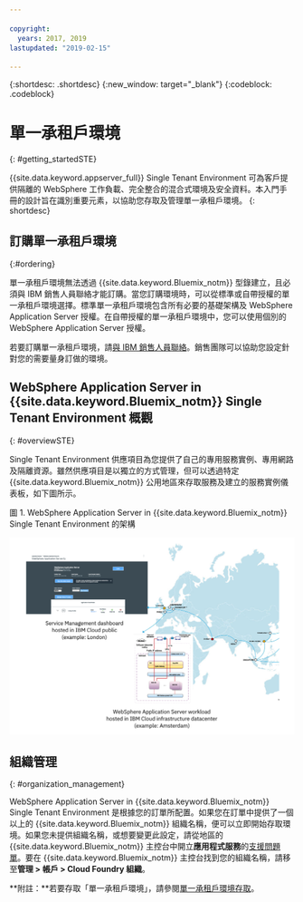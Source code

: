 ```yaml
---

copyright:
  years: 2017, 2019
lastupdated: "2019-02-15"

---
```


{:shortdesc: .shortdesc}
{:new_window: target="_blank"}
{:codeblock: .codeblock}

# 單一承租戶環境
{: #getting_startedSTE}

{{site.data.keyword.appserver_full}} Single Tenant Environment 可為客戶提供隔離的 WebSphere 工作負載、完全整合的混合式環境及安全資料。本入門手冊的設計旨在識別重要元素，以協助您存取及管理單一承租戶環境。
{: shortdesc}

## 訂購單一承租戶環境
{:#ordering}

單一承租戶環境無法透過 {{site.data.keyword.Bluemix_notm}} 型錄建立，且必須與 IBM 銷售人員聯絡才能訂購。當您訂購環境時，可以從標準或自帶授權的單一承租戶環境選擇。標準單一承租戶環境包含所有必要的基礎架構及 WebSphere Application Server 授權。在自帶授權的單一承租戶環境中，您可以使用個別的 WebSphere Application Server 授權。

若要訂購單一承租戶環境，請[與 IBM 銷售人員聯絡](/docs/services/ApplicationServeronCloud?topic=wasaas-reporting_issues#contacting-sales)。銷售團隊可以協助您設定針對您的需要量身訂做的環境。

## WebSphere Application Server in {{site.data.keyword.Bluemix_notm}} Single Tenant Environment 概觀
{: #overviewSTE}

Single Tenant Environment 供應項目為您提供了自己的專用服務實例、專用網路及隔離資源。雖然供應項目是以獨立的方式管理，但可以透過特定 {{site.data.keyword.Bluemix_notm}} 公用地區來存取服務及建立的服務實例儀表板，如下圖所示。

圖 1. WebSphere Application Server in {{site.data.keyword.Bluemix_notm}} Single Tenant Environment 的架構

![圖 1. 單一承租戶環境的架構](images/WASaaS.png)


## 組織管理
{: #organization_management}

WebSphere Application Server in {{site.data.keyword.Bluemix_notm}} Single Tenant Environment 是根據您的訂單所配置。如果您在訂單中提供了一個以上的 {{site.data.keyword.Bluemix_notm}} 組織名稱，便可以立即開始存取環境。如果您未提供組織名稱，或想要變更此設定，請從地區的 {{site.data.keyword.Bluemix_notm}} 主控台中開立**應用程式服務**的[支援問題單](/docs/services/ApplicationServeronCloud?topic=wasaas-reporting_issues#reporting_issues)。要在 {{site.data.keyword.Bluemix_notm}} 主控台找到您的組織名稱，請移至**管理 > 帳戶 > Cloud Foundry 組織**。

**附註：**若要存取「單一承租戶環境」，請參閱[單一承租戶環境存取](/docs/services/ApplicationServeronCloud?topic=wasaas-singleTenantEnvironment#singleTenantEnvironment)。
